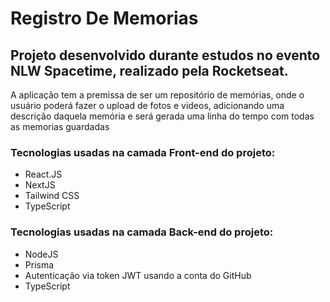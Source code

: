 # Registro De Memorias

## Projeto desenvolvido durante estudos no evento NLW Spacetime, realizado pela Rocketseat.

A aplicação tem a premissa de ser um repositório de memórias, onde o usuário poderá fazer o upload de fotos e videos, adicionando uma descrição daquela memória e será gerada uma linha do tempo com todas as memorias guardadas

### Tecnologias usadas na camada Front-end do projeto:
- React.JS
- NextJS
- Tailwind CSS
- TypeScript

### Tecnologias usadas na camada Back-end do projeto:
- NodeJS
- Prisma
- Autenticação via token JWT usando a conta do GitHub
- TypeScript

